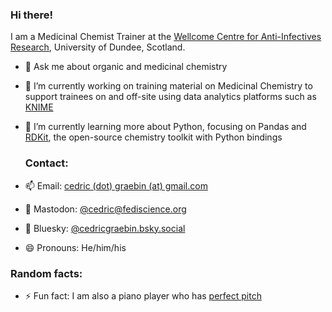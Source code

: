 ### Hi there!

I am a Medicinal Chemist Trainer at the [Wellcome Centre for Anti-Infectives Research](https://wcair.dundee.ac.uk), University of Dundee, Scotland.

- 💬 Ask me about organic and medicinal chemistry
- 🔭 I’m currently working on training material on Medicinal Chemistry to support trainees on and off-site using data analytics platforms such as [KNIME](https://www.knime.com)
- 🌱 I’m currently learning more about Python, focusing on Pandas and [RDKit](https://www.rdkit.org), the open-source chemistry toolkit with Python bindings

  ### Contact:
- 📫 Email: [cedric (dot) graebin (at) gmail.com](mailto:cedric.graebin@gmail.com)
- 🐘 Mastodon: [@cedric@fediscience.org](https://fediscience.org/@cedric)
- 🦋 Bluesky: [@cedricgraebin.bsky.social](https://cedricgraebin.bsky.social)
- 😄 Pronouns: He/him/his

### Random facts:
- ⚡ Fun fact: I am also a piano player who has [perfect pitch](https://en.wikipedia.org/wiki/Absolute_pitch)

